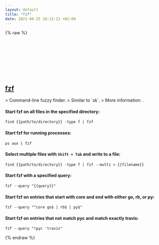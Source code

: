 ```yaml
---
layout: default
title: "fzf"
date: 2021-06-25 18:12:13 +02:00
---
```

{% raw %}
<h2 id="fzf">
  <a href="/en/common/fzf.html">fzf</a> <a href="#fzf"><svg class="icon">
    <use href="/assets/images/unicode_sprite.svg#link" />
  </svg></a>
</h2>
> Command-line fuzzy finder.
> Similar to `sk`.
> More information: <https://github.com/junegunn/fzf>.

#### Start fzf on all files in the specified directory:
```shell
find {{path/to/directory}} -type f | fzf
```
#### Start fzf for running processes:
```shell
ps aux | fzf
```
#### Select multiple files with `Shift + Tab` and write to a file:
```shell
find {{path/to/directory}} -type f | fzf --multi > {{filename}}
```
#### Start fzf with a specified query:
```shell
fzf --query "{{query}}"
```
#### Start fzf on entries that start with core and end with either go, rb, or py:
```shell
fzf --query "^core go$ | rb$ | py$"
```
#### Start fzf on entries that not match pyc and match exactly travis:
```shell
fzf --query "!pyc 'travis"
```
{% endraw %}
